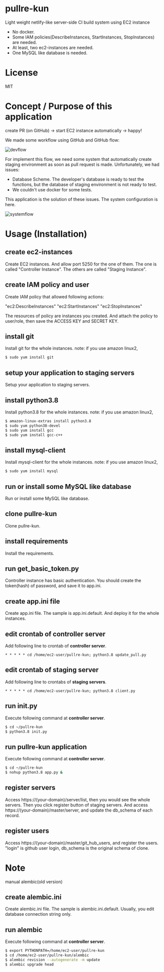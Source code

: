 # pullre-kun

Light weight netlify-like server-side CI build system using EC2 instance

- No docker.
- Some IAM policies(DescribeInstances, StartInstances, StopInstances) are needed.
- At least, two ec2-instances are needed. 
- One MySQL like database is needed.

# License

MIT

# Concept / Purpose of this application

create PR (on GitHub) -> start EC2 instance automatically -> happy!

We made some workflow using GitHub and GitHub flow:

![devflow](static/img/devflow-en.png)

For implement this flow, we need some system that automatically create staging environment as soon as pull request is made.
Unfortunately, we had issues:

- Database Scheme. The developer's database is ready to test the functions, but the database of staging environment is not ready to test.
- We couldn't use docker for some tests.

This application is the solution of these issues. The system configuration is here.

![systemflow](static/img/systemflow-en.png)

# Usage (Installation)

## create ec2-instances

Create EC2 instances. And allow port 5250 for the one of them. The one is called "Controller Instance".
The others are called "Staging Instance". 

## create IAM policy and user

Create IAM policy that allowed following actions:

"ec2:DescribeInstances"
"ec2:StartInstances"
"ec2:StopInstances"

The resources of policy are instances you created.
And attach the policy to user/role, then save the ACCESS KEY and SECRET KEY.

## install git

Install git for the whole instances.
note: if you use amazon linux2,

```bash
$ sudo yum install git
```

## setup your application to staging servers

Setup your application to staging servers.

## install python3.8

Install python3.8 for the whole instances.
note: if you use amazon linux2,

```bash
$ amazon-linux-extras install python3.8
$ sudo yum python38-devel
$ sudo yum install gcc
$ sudo yum install gcc-c++
```

## install mysql-client

Install mysql-client for the whole instances.
note: if you use amazon linux2,

```bash
$ sudo yum install mysql
```

## run or install some MySQL like database

Run or install some MySQL like database.

## clone pullre-kun

Clone pullre-kun.

## install requirements

Install the requirements.

## run get_basic_token.py

Controller instance has basic authentication. You should create the token(hash) of password, and save it to app.ini.

## create app.ini file

Create app.ini file. The sample is app.ini.default. And deploy it for the whole instances.

## edit crontab of controller server

Add following line to crontab of **controller server**.

```
* * * * * cd /home/ec2-user/pullre-kun; python3.8 update_pull.py
```

## edit crontab of staging server

Add following line to crontabs of **staging servers**.

```
* * * * * cd /home/ec2-user/pullre-kun; python3.8 client.py
```

## run init.py

Execute following command at **controller server**.

```bash
$ cd ~/pullre-kun
$ python3.8 init.py
```

## run pullre-kun application

Execute following command at **controller server**.

```bash
$ cd ~/pullre-kun
$ nohup python3.8 app.py &
```

## register servers

Access https://(your-domain)/server/list, then you would see the whole servers.
Then you click register button of staging servers.
And access https://(your-domain)/master/server, and update the db_schema of each record.

## register users

Access https://(your-domain)/master/git_hub_users, and register the users.
"login" is github user login, db_schema is the original schema of clone.

# Note

manual alembic(old version)

## create alembic.ini

Create alembic.ini file. The sample is alembic.ini.default.
Usually, you edit database connection string only.

## run alembic

Execute following command at **controller server**.

```bash
$ export PYTHONPATH=/home/ec2-user/pullre-kun
$ cd /home/ec2-user/pullre-kun/alembic
$ alembic revision --autogenerate -m update
$ alembic upgrade head
```
